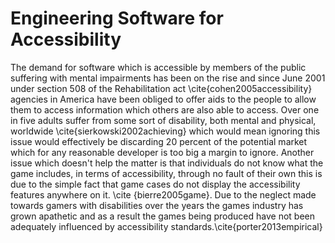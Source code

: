 # Engineering Software for Accessibility

The demand for software which is accessible by members of the public suffering with mental impairments has been on the rise and since June 2001 under section 508 of the Rehabilitation act \cite{cohen2005accessibility} agencies in America have been obliged to offer aids to the people to allow them to access information which others are also able to access. Over one in five adults suffer from some sort of disability, both mental and physical, worldwide \cite{sierkowski2002achieving} which would mean ignoring this issue would effectively be discarding 20 percent of the potential market which for any reasonable developer is too big a margin to ignore.  Another issue which doesn't help the matter is that individuals do not know what the game includes, in terms of accessibility, through no fault of their own this is due to the simple fact that game cases do not display the accessibility features anywhere on it. \cite {bierre2005game}. Due to the neglect made towards gamers with disabilities over the years the games industry has grown apathetic and as a result the games being produced have not been adequately influenced by accessibility standards.\cite{porter2013empirical}

